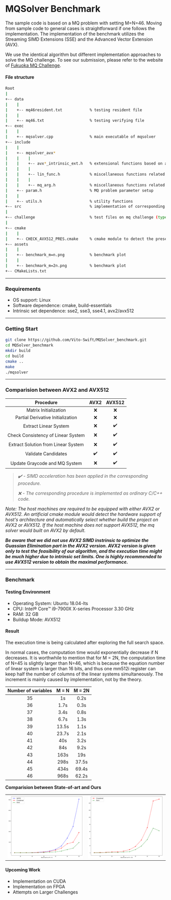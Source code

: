 # MQSolver Benchmark

The sample code is based on a MQ problem with setting M=N=46. Moving from sample code to general cases is straightforward if one follows the implementation. The implementation of the benchmark utilizes the Streaming SIMD Extensions (SSE) and the Advanced Vector Extension (AVX). 

We use the identical algorithm but different implementation approaches to solve the MQ challenge. To see our submission, please refer to the website of [Fukuoka MQ Challenge](https://www.mqchallenge.org/).

#### File structure

```bash
Root
|
+-- data
|    |
|    +-- mq46resident.txt            % testing resident file
|    |
|    +-- mq46.txt                    % testing verifying file
+-- exec
|    |
|    +-- mqsolver.cpp                % main executable of mqsolver
+-- include
|    |
|    +-- mqsolver_avx*               
|    |    |
|    |    +-- avx*_intrinsic_ext.h   % extensional functions based on avx* intrinsics
|    |    |
|    |    +-- lin_func.h             % miscellaneous functions related to linear systems over GF2
|    |    |
|    |    +-- mq_arg.h               % miscellaneous functions related to MQ problems
|    +-- param.h                     % MQ problem parameter setup
|    |  
|    +-- utils.h                     % utility functions
+-- src                              % implementation of corresponding header files
|
+-- challenge                        % test files on mq challenge (type 4 n = 55)
|               
+-- cmake
|    |
|    +-- CHECK_AVX512_PRES.cmake     % cmake module to detect the presence of AVX512 intrinsic set
+-- assets
|    |
|    +-- benchmark_m=n.png           % benchmark plot 
|    |
|    +-- benchmark_m=2n.png          % benchmark plot
+-- CMakeLists.txt
```

---

### Requirements

- OS support: Linux
- Software dependence: cmake, build-essentials
- Intrinsic set dependence: sse2, sse3, sse4.1, avx2/avx512

---

### Getting Start

```bash
git clone https://github.com/Vito-Swift/MQSolver_benchmark.git      
cd MQSolver_benchmark
mkdir build
cd build
cmake ..
make
./mqsolver     
```

---

### Comparision between AVX2 and AVX512

| Procedure | AVX2  | AVX512 |
| :-------: | :---: | :-----: |
| Matrix Initialization | :x: | :x: |
| Partial Derivative Initialization | :x: | :x: |
| Extract Linear System | :x: | :heavy_check_mark: |
| Check Consistency of Linear System | :x: | :heavy_check_mark: |
| Extract Solution from Linear System | :x: | :heavy_check_mark: |
| Validate Candidates | :heavy_check_mark: | :heavy_check_mark: |
| Update Graycode and MQ System | :x: | :heavy_check_mark: |

> *:heavy_check_mark: -  SIMD acceleration has been applied in the corresponding procedure.*
>
> *:x: - The corresponding procedure is implemented as ordinary C/C++ code.*

_Note: The host machines are required to be equipped with either AVX2 or AVX512. An artificial cmake module would detect the hardware support of host's architecture and automatically select whether build the project on AVX2 or AVX512. If the host machine does not support AVX512, the mq solver would built on AVX2 by default._

___Be aware that we did not use AVX2 SIMD instrinsic to optimize the Guassian Elimination part in the AVX2 version. AVX2 version is given only to test the feasibility of our algorithm, and the execution time might be much higher due to intrinsic set limits. One is highly recommended to use AVX512 version to obtain the maximal performance.___

---

### Benchmark
#### Testing Environment

- Operating System: Ubuntu 18.04-lts
- CPU: Intel® Core™ i9-7900X X-series Processor 3.30 GHz
- RAM: 32 GB
- Buildup Mode: AVX512

#### Result

The execution time is being calculated after exploring the full search space. 

In normal cases, the computation time would exponentially decrease if N decreases. It is worthwhile to mention that for M = 2N, the computation time of N=45 is slightly larger than N=46, which is because the equation number of linear system is larger than 16 bits, and thus one mm512i register can keep half the number of columns of the linear systems simultaneously. The increment is mainly caused by implementation, not by the theory. 

| Number of variables | M = N | M = 2N |
| :-----------------: | :---: | :----: |
|         35          |  1s   |  0.2s  |
|         36          | 1.7s  |  0.3s  |
|         37          | 3.4s  |  0.8s  |
|         38          | 6.7s  |  1.3s  |
|         39          | 13.5s |  1.1s  |
|         40          | 23.7s |  2.1s  |
|         41          |  40s  | 3.2s   |
|         42          |  84s  | 9.2s   |
|         43          | 163s  | 19s    |
|         44          | 298s  | 37.5s  |
|         45          | 434s  | 69.4s  |
|         46          | 968s  | 62.2s  |

**Comparision between State-of-art and Ours**

| | |
| :---:| :---: |
|![](asset/benchmark_m=n.png) | ![](asset/benchmark_m=2n.png) |

#### Upcoming Work

- Implementation on CUDA
- Implementation on FPGA
- Attempts on Larger Challenges
